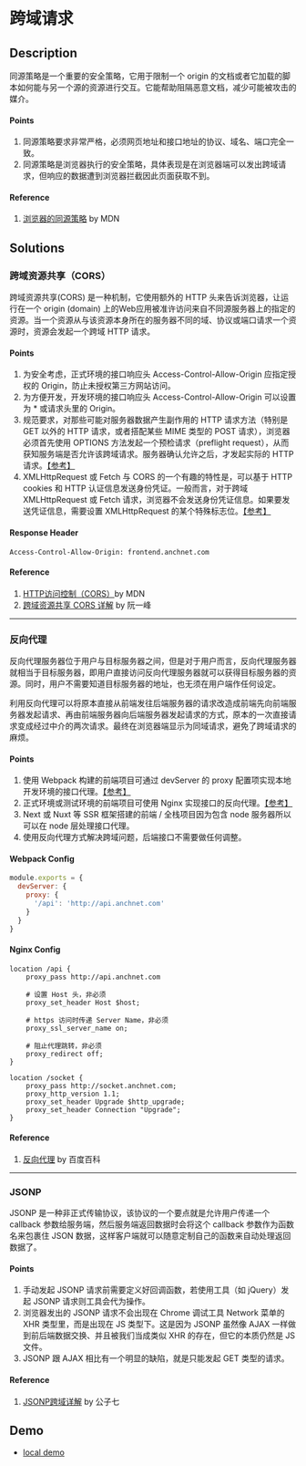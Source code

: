 # 跨域请求

## Description
同源策略是一个重要的安全策略，它用于限制一个 origin 的文档或者它加载的脚本如何能与另一个源的资源进行交互。它能帮助阻隔恶意文档，减少可能被攻击的媒介。

#### Points
1. 同源策略要求非常严格，必须网页地址和接口地址的协议、域名、端口完全一致。
2. 同源策略是浏览器执行的安全策略，具体表现是在浏览器端可以发出跨域请求，但响应的数据遭到浏览器拦截因此页面获取不到。

#### Reference
1. [浏览器的同源策略](https://developer.mozilla.org/zh-CN/docs/Web/Security/Same-origin_policy) by MDN

## Solutions

### 跨域资源共享（CORS）
跨域资源共享(CORS) 是一种机制，它使用额外的 HTTP 头来告诉浏览器，让运行在一个 origin (domain) 上的Web应用被准许访问来自不同源服务器上的指定的资源。当一个资源从与该资源本身所在的服务器不同的域、协议或端口请求一个资源时，资源会发起一个跨域 HTTP 请求。

#### Points
1. 为安全考虑，正式环境的接口响应头 Access-Control-Allow-Origin 应指定授权的 Origin，防止未授权第三方网站访问。
2. 为方便开发，开发环境的接口响应头 Access-Control-Allow-Origin 可以设置为 * 或请求头里的 Origin。
3. 规范要求，对那些可能对服务器数据产生副作用的 HTTP 请求方法（特别是 GET 以外的 HTTP 请求，或者搭配某些 MIME 类型的 POST 请求），浏览器必须首先使用 OPTIONS 方法发起一个预检请求（preflight request），从而获知服务端是否允许该跨域请求。服务器确认允许之后，才发起实际的 HTTP 请求。[【参考】](https://developer.mozilla.org/zh-CN/docs/Web/HTTP/Access_control_CORS#%E5%8A%9F%E8%83%BD%E6%A6%82%E8%BF%B0)
4. XMLHttpRequest 或 Fetch 与 CORS 的一个有趣的特性是，可以基于  HTTP cookies 和 HTTP 认证信息发送身份凭证。一般而言，对于跨域 XMLHttpRequest 或 Fetch 请求，浏览器不会发送身份凭证信息。如果要发送凭证信息，需要设置 XMLHttpRequest 的某个特殊标志位。[【参考】](https://developer.mozilla.org/zh-CN/docs/Web/HTTP/Access_control_CORS#%E9%99%84%E5%B8%A6%E8%BA%AB%E4%BB%BD%E5%87%AD%E8%AF%81%E7%9A%84%E8%AF%B7%E6%B1%82)

#### Response Header
```
Access-Control-Allow-Origin: frontend.anchnet.com
```

#### Reference
1. [HTTP访问控制（CORS）](https://developer.mozilla.org/zh-CN/docs/Web/HTTP/Access_control_CORS)by MDN
2. [跨域资源共享 CORS 详解](https://www.ruanyifeng.com/blog/2016/04/cors.html) by 阮一峰

---

### 反向代理
反向代理服务器位于用户与目标服务器之间，但是对于用户而言，反向代理服务器就相当于目标服务器，即用户直接访问反向代理服务器就可以获得目标服务器的资源。同时，用户不需要知道目标服务器的地址，也无须在用户端作任何设定。

利用反向代理可以将原本直接从前端发往后端服务器的请求改造成前端先向前端服务器发起请求、再由前端服务器向后端服务器发起请求的方式，原本的一次直接请求变成经过中介的两次请求。最终在浏览器端显示为同域请求，避免了跨域请求的麻烦。

#### Points
1. 使用 Webpack 构建的前端项目可通过 devServer 的 proxy 配置项实现本地开发环境的接口代理。[【参考】](https://webpack.js.org/configuration/dev-server/#devserverproxy)
2. 正式环境或测试环境的前端项目可使用 Nginx 实现接口的反向代理。[【参考】](https://docs.nginx.com/nginx/admin-guide/web-server/reverse-proxy/)
3. Next 或 Nuxt 等 SSR 框架搭建的前端 / 全栈项目因为包含 node 服务器所以可以在 node 层处理接口代理。
4. 使用反向代理方式解决跨域问题，后端接口不需要做任何调整。

#### Webpack Config
``` javascript
module.exports = {
  devServer: {
    proxy: {
      '/api': 'http://api.anchnet.com'
    }
  }
}
```

#### Nginx Config
```
location /api {
    proxy_pass http://api.anchnet.com

    # 设置 Host 头，非必须
    proxy_set_header Host $host;

    # https 访问时传递 Server Name，非必须
    proxy_ssl_server_name on;

    # 阻止代理跳转，非必须
    proxy_redirect off;
}

location /socket {
    proxy_pass http://socket.anchnet.com;
    proxy_http_version 1.1;
    proxy_set_header Upgrade $http_upgrade;
    proxy_set_header Connection "Upgrade";
}
```

#### Reference
1. [反向代理](https://baike.baidu.com/item/%E5%8F%8D%E5%90%91%E4%BB%A3%E7%90%86) by 百度百科

---

### JSONP
JSONP 是一种非正式传输协议，该协议的一个要点就是允许用户传递一个 callback 参数给服务端，然后服务端返回数据时会将这个 callback 参数作为函数名来包裹住 JSON 数据，这样客户端就可以随意定制自己的函数来自动处理返回数据了。

#### Points
1. 手动发起 JSONP 请求前需要定义好回调函数，若使用工具（如 jQuery）发起 JSONP 请求则工具会代为操作。
2. 浏览器发出的 JSONP 请求不会出现在 Chrome 调试工具 Network 菜单的 XHR 类型里，而是出现在 JS 类型下。这是因为 JSONP 虽然像 AJAX 一样做到前后端数据交换、并且被我们当成类似 XHR 的存在，但它的本质仍然是 JS 文件。
3. JSONP 跟 AJAX 相比有一个明显的缺陷，就是只能发起 GET 类型的请求。

#### Reference
1. [JSONP跨域详解](https://www.jianshu.com/p/e1e2920dac95) by 公子七

## Demo
- [local demo](http://localhost:3721/cross-domain)
